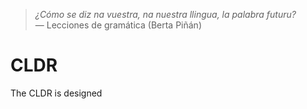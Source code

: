 > *¿Cómo se diz na vuestra, na nuestra llingua, la palabra futuru?*  
— Lecciones de gramática (Berta Piñán)

# CLDR

The CLDR is designed